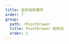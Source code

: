 ```yaml
---
title: 监听绘制事件
order: 7
group: 
  path: /PointDrawer
  title: PointDrawer 绘制点
  order: 1
---
```


<code src="./event.tsx" compact="true" defaultShowCode="true"></code>
